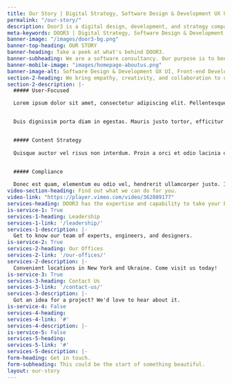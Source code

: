 ```yaml
---
title: Our Story | Digital Strategy, Software Design & Development UX UI, Front-end Development
permalink: "/our-story/"
description: Door3 is a digital design, development, and strategy company that solves problems by combining the in-depth knowledge of our clients with our award-winning designers, elite developers and comprehensive strategists.
meta-keywords: DOOR3 | Digital Strategy, Software Design & Development UX UI, Front-end Development
banner-image: "/images/door3-bg.png"
banner-top-heading: OUR STORY 
banner-heading: Take a peek at what's behind DOOR3.
banner-subheading: We are a software consultancy. Our purpose is to benefit our clients — their people, products, and services.
banner-mobile-image: "images/homepage-aboutus.png"
banner-image-alt: Software Design & Development UX UI, Front-end Development
section-2-heading: We bring empathy, creativity, and collaboration to our clients.
section-2-description: |-
  ##### User-Focused

  Lorem ipsum dolor sit amet, consectetur adipiscing elit. Pellentesque sodales feugiat enim, nec hendrerit nibh faucibus eu. Vestibulum ante ipsum primis in faucibus orci luctus et ultrices posuere cubilia Curae; Suspendisse tempus pulvinar tortor nec lacinia. Vestibulum venenatis vel neque quis sollicitudin. Integer ullamcorper augue erat, in aliquam urna malesuada id.  


  Duis dignissim porta diam in egestas. Mauris justo tortor, efficitur in mauris pretium, dignissim ultricies metus. Duis pellentesque nunc diam, eget suscipit leo fringilla id. Quisque id augue nec mauris sodales dapibus sed vitae massa. Phasellus eget quam eu turpis scelerisque fringilla ac iaculis nisl. Vestibulum lacus magna, accumsan vitae odio quis, sollicitudin maximus ante. Nullam vel ligula ullamcorper, vestibulum ex vitae, luctus dolor. 


  ##### Content Strategy
  
  Quisque auctor vel risus non interdum. Proin a orci et odio lacinia dignissim ac eu odio. Ut dapibus lectus eros, eu molestie enim faucibus a. Aenean rhoncus quam sed elit ornare semper. Morbi vitae blandit erat. Quisque efficitur ante ante, sed efficitur ligula molestie pretium. Suspendisse lorem ligula, hendrerit eu sollicitudin ultrices, condimentum lobortis tortor. Curabitur tempor fermentum nibh et condimentum.


  ##### Compliance
  
  Donec est quam, elementum eu odio vel, hendrerit ullamcorper justo. Integer sed scelerisque massa, euismod accumsan augue. Proin blandit enim nisl, congue maximus risus faucibus nec. Sed vulputate sagittis libero id viverra. Nunc posuere, neque vitae suscipit faucibus, libero nulla volutpat sem, vel tincidunt nunc urna nec lacus. 
video-section-heading: Find out what we can do for you.
video-link: "https://player.vimeo.com/video/362889177"
services-heading: DOOR3 has the expertise and capability to take your business to the next level.
is-service-1: True
services-1-heading: Leadership
services-1-link: '/leadership/'
services-1-description: |-
  Get to know our team of experts, engineers, and designers.
is-service-2: True
services-2-heading: Our Offices
services-2-link: '/our-offices/'
services-2-description: |-
  Convenient locations in New York and Ukraine. Come visit us today!
is-service-3: True
services-3-heading: Contact Us
services-3-link: '/contact-us/'
services-3-description: |-
  Got an idea for a project? We'd love to hear about it.
is-service-4: False
services-4-heading: 
services-4-link: '#'
services-4-description: |-
is-service-5: False
services-5-heading: 
services-5-link: '#'
services-5-description: |-
form-heading: Get in touch.
form-subheading: This could be the start of something beautiful.
layout: our-story
---
```


